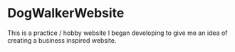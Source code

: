 # DogWalkerWebsite
This is a practice / hobby website I began developing to give me an idea of creating a business inspired website. 
